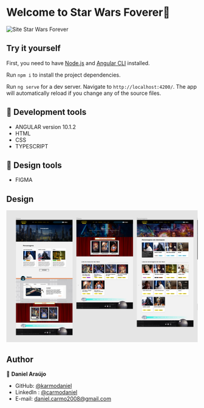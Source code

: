 # Welcome to Star Wars Foverer👋

<img alt="Site Star Wars Forever" src="src/assets/git-hub/star-wars-site.gif">

</br>

## Try it yourself

First, you need to have [Node.js](https://nodejs.org.com) and [Angular CLI](https://github.com/angular/angular-cli) installed.

Run `npm i` to install the project dependencies.

Run `ng serve` for a dev server. Navigate to `http://localhost:4200/`. The app will automatically reload if you change any of the source files.

## 🚀 Development tools

- ANGULAR version 10.1.2
- HTML
- CSS
- TYPESCRIPT

## 🚀 Design tools

- FIGMA

## Design

<img alt="Design do site Star Wars Forever " src="src/assets/git-hub/design-star-wars-forever.png">

</br>

## Author

👤 **Daniel Araújo**

- GitHub: [@karmodaniel](https://github.com/karmodaniel)
- LinkedIn : [@carmodaniel](https://www.linkedin.com/in/carmodaniel/)
- E-mail: daniel.carmo2008@gmail.com
